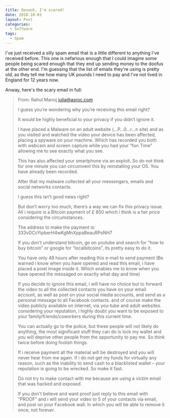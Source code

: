 ```yaml
---
title: Oooooh, I'm scared!
date: 2018-10-03
layout: Post
categories:
  - Software
tags:
  - Spam
---
```


I've just received a silly spam email that is a little different to anything I've received before. This one is nefarious enough that I could imagine some people being scared enough that they end up sending money to the doofus at the other end. I'm guessing that the list of emails they're using is pretty old, as they tell me how many UK pounds I need to pay and I've not lived in England for 12 years now.

<!-- more -->

Anway, here's the scary email in full:

> From: Rahul Manoj julia@asroc.com
>
> I guess you’re wondering why you’re receiving this email right?
>
> It would be highly beneficial to your privacy if you didn’t ignore it.
>
> I have placed a Malware on an adult website (…P…0…r…n site) and as you visited and watched the video your device has been affected, placing a spyware on your machine. Which has recorded you both with webcam and screen capture while you had your “fun Time” allowing me to see exactly what you see.
>
> This has also affected your smartphone via an exploit. So do not think for one minute you can circumvent this by reinstalling your OS. You have already been recorded.
>
> After that my malware collected all your messengers, emails and social networks contacts.
>
> I guess this isn’t good news right?
>
> But don’t worry too much, there’s a way we can fix this privacy issue. All i require is a Bitcoin payment of £ 850 which i think is a fair price considering the circumstances.
>
> The address to make the payment is: 333vDCcYipberH4wKgMnXppaBeauRPoNH7
>
> If you don’t understand bitcoin, go on youtube and search for “how to buy bitcoin” or google for “localbitcoins”, its pretty easy to do it.
>
> You have only 48 hours after reading this e-mail to send payment (Be warned i know when you have opened and read this email, i have placed a pixel image inside it. Which enables me to know when you have opened the messaged on exactly what day and time)
>
> If you decide to ignore this email, i will have no choice but to forward the video to all the collected contacts you have on your email account, as well as post on your social media accounts, and send as a personal message to all Facebook contacts. and of course make the video publicly available on internet, via you-tube and adult websites. considering your reputation, i highly doubt you want to be exposed to your family/friends/coworkers during this current time.
>
> You can actually go to the police, but these people will not likely do anything, the most significant stuff they can do is lock my wallet and you will deprive other people from the opportunity to pay me. So think twice before doing foolish things.
>
> If i receive payment all the material will be destroyed and you will never hear from me again. If i do not get my funds for virtually any reason, such as the inability to send cash to a blacklisted wallet – your reputation is going to be wrecked. So make it fast.
>
> Do not try to make contact with me because am using a victim email that was hacked and exposed.
>
> If you don't believe and want proof just reply to this email with “PROOF” and i will send your video to 5 of your contacts via email, and post on your Facebook wall. In which you will be able to remove it once, not forever.
